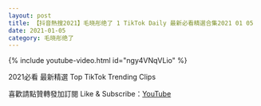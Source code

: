 ```yaml
---
layout: post
title: 【抖音熱搜2021】毛晓彤绝了 1 TikTok Daily 最新必看精選合集2021 01 05
date: 2021-01-05
category: 毛晓彤绝了
---
```


{% include youtube-video.html id="ngy4VNqVLio" %}

2021必看 最新精選 Top TikTok Trending Clips

喜歡請點贊轉發加訂閱 Like & Subscribe：[YouTube](https://www.youtube.com/channel/UCAoR7VcanIPd04uEq_GIylA/videos)

